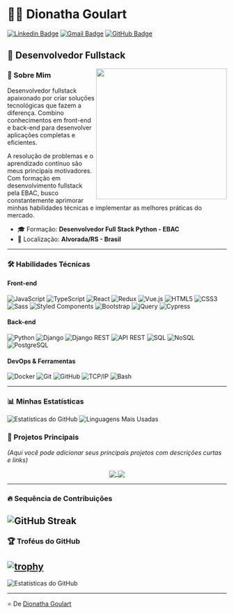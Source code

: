 # 👨‍💻 Dionatha Goulart

[![Linkedin Badge](https://img.shields.io/badge/-Dionatha%20Goulart-0077B5?style=flat-square&logo=Linkedin&logoColor=white&link=https://www.linkedin.com/in/dionatha-goulart/)](https://www.linkedin.com/in/dionatha-goulart/)
[![Gmail Badge](https://img.shields.io/badge/-dionatha.work@gmail.com-D14836?style=flat-square&logo=Gmail&logoColor=white&link=mailto:dionatha.work@gmail.com)](mailto:dionatha.work@gmail.com)
[![GitHub Badge](https://img.shields.io/badge/-GoodGD-181717?style=flat-square&logo=GitHub&logoColor=white&link=https://github.com/GoodGD)](https://github.com/GoodGD)

## 🚀 Desenvolvedor Fullstack

<img align="right" width="300" src="https://media.giphy.com/media/qgQUggAC3Pfv687qPC/giphy.gif" />

### 💫 Sobre Mim

Desenvolvedor fullstack apaixonado por criar soluções tecnológicas que fazem a diferença. Combino conhecimentos em front-end e back-end para desenvolver aplicações completas e eficientes.

A resolução de problemas e o aprendizado contínuo são meus principais motivadores. Com formação em desenvolvimento fullstack pela EBAC, busco constantemente aprimorar minhas habilidades técnicas e implementar as melhores práticas do mercado.

- 🎓 Formação: **Desenvolvedor Full Stack Python - EBAC**
- 📍 Localização: **Alvorada/RS - Brasil**

---

### 🛠️ Habilidades Técnicas

#### Front-end
![JavaScript](https://img.shields.io/badge/-JavaScript-F7DF1E?style=flat-square&logo=javascript&logoColor=black)
![TypeScript](https://img.shields.io/badge/-TypeScript-3178C6?style=flat-square&logo=typescript&logoColor=white)
![React](https://img.shields.io/badge/-React-61DAFB?style=flat-square&logo=react&logoColor=black)
![Redux](https://img.shields.io/badge/-Redux-764ABC?style=flat-square&logo=redux)
![Vue.js](https://img.shields.io/badge/-Vue.js-4FC08D?style=flat-square&logo=vue.js&logoColor=white)
![HTML5](https://img.shields.io/badge/-HTML5-E34F26?style=flat-square&logo=html5&logoColor=white)
![CSS3](https://img.shields.io/badge/-CSS3-1572B6?style=flat-square&logo=css3)
![Sass](https://img.shields.io/badge/-Sass-CC6699?style=flat-square&logo=sass&logoColor=white)
![Styled Components](https://img.shields.io/badge/-Styled_Components-DB7093?style=flat-square&logo=styled-components&logoColor=white)
![Bootstrap](https://img.shields.io/badge/-Bootstrap-7952B3?style=flat-square&logo=bootstrap&logoColor=white)
![jQuery](https://img.shields.io/badge/-jQuery-0769AD?style=flat-square&logo=jquery)
![Cypress](https://img.shields.io/badge/-Cypress-17202C?style=flat-square&logo=cypress)

#### Back-end
![Python](https://img.shields.io/badge/-Python-3776AB?style=flat-square&logo=python&logoColor=white)
![Django](https://img.shields.io/badge/-Django-092E20?style=flat-square&logo=django)
![Django REST](https://img.shields.io/badge/-Django_REST-ff1709?style=flat-square&logo=django)
![API REST](https://img.shields.io/badge/-API_REST-FF6C37?style=flat-square&logo=postman)
![SQL](https://img.shields.io/badge/-SQL-4479A1?style=flat-square&logo=mysql&logoColor=white)
![NoSQL](https://img.shields.io/badge/-NoSQL-4DB33D?style=flat-square&logo=mongodb&logoColor=white)
![PostgreSQL](https://img.shields.io/badge/-PostgreSQL-336791?style=flat-square&logo=postgresql)

#### DevOps & Ferramentas
![Docker](https://img.shields.io/badge/-Docker-2496ED?style=flat-square&logo=docker&logoColor=white)
![Git](https://img.shields.io/badge/-Git-F05032?style=flat-square&logo=git&logoColor=white)
![GitHub](https://img.shields.io/badge/-GitHub-181717?style=flat-square&logo=github)
![TCP/IP](https://img.shields.io/badge/-TCP/IP-007396?style=flat-square&logo=cisco)
![Bash](https://img.shields.io/badge/-Bash-4EAA25?style=flat-square&logo=gnu-bash&logoColor=white)

---

### 📊 Minhas Estatísticas

![Estatísticas do GitHub](https://github-readme-stats.vercel.app/api?username=GoodGD-Dev&show_icons=true&theme=radical)
![Linguagens Mais Usadas](https://github-readme-stats.vercel.app/api/top-langs/?username=GoodGD-Dev&layout=compact&theme=radical)


### 🚧 Projetos Principais

*(Aqui você pode adicionar seus principais projetos com descrições curtas e links)*

<div align="center">
  <a href="https://github.com/GoodGD/project-name">
    <img align="center" src="https://github-readme-stats.vercel.app/api/pin/?username=GoodGD&repo=SEU_REPOSITORIO&theme=tokyonight" />
  </a>
  <a href="https://github.com/GoodGD/project-name">
    <img align="center" src="https://github-readme-stats.vercel.app/api/pin/?username=GoodGD&repo=SEU_REPOSITORIO&theme=tokyonight" />
  </a>
</div>

---

### 🔥 Sequência de Contribuições

![GitHub Streak](https://streak-stats.demolab.com?user=GoodGD-Dev&theme=radical&hide_border=true)
---

### 🏆 Troféus do GitHub

[![trophy](https://github-profile-trophy.vercel.app/?username=GoodGD-Dev&theme=onedark)](https://github.com/ryo-ma/github-profile-trophy)
---

![Estatísticas do GitHub](https://github-readme-stats.vercel.app/api?username=GoodGD-Dev&show_icons=true&theme=tokyonight&count_private=true)


---

⭐️ De [Dionatha Goulart](https://github.com/GoodGD)
